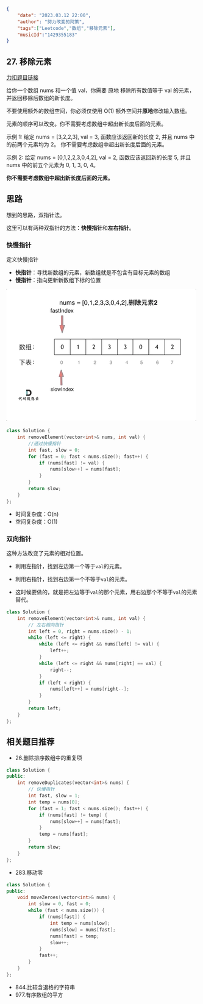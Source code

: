 ```json
{
    "date": "2023.03.12 22:00",
    "author": "努力改变的阿策",
  	"tags":["Leetcode","数组","移除元素"],
  	"musicId":"1429355183"
}
```

## 27. 移除元素

[力扣题目链接](https://leetcode.cn/problems/remove-element/)

给你一个数组 nums 和一个值 val，你需要 原地 移除所有数值等于 val 的元素，并返回移除后数组的新长度。

不要使用额外的数组空间，你必须仅使用 O(1) 额外空间并**原地**修改输入数组。

元素的顺序可以改变。你不需要考虑数组中超出新长度后面的元素。

示例 1: 给定 nums = [3,2,2,3], val = 3, 函数应该返回新的长度 2, 并且 nums 中的前两个元素均为 2。 你不需要考虑数组中超出新长度后面的元素。

示例 2: 给定 nums = [0,1,2,2,3,0,4,2], val = 2, 函数应该返回新的长度 5, 并且 nums 中的前五个元素为 0, 1, 3, 0, 4。

**你不需要考虑数组中超出新长度后面的元素。**

## 思路

想到的思路，双指针法。

这里可以有两种双指针的方法：**快慢指针**和**左右指针**。

### 快慢指针

定义快慢指针

- **快指针**：寻找新数组的元素，新数组就是不包含有目标元素的数组
- **慢指针**：指向更新新数组下标的位置

![27.移除元素-双指针法](../../assets/images/27.移除元素-双指针法.gif)

```c++
class Solution {
	int removeElement(vector<int>& nums, int val) {
        //通过快慢指针
        int fast, slow = 0;
        for (fast = 0; fast < nums.size(); fast++) {
            if (nums[fast] != val) {
                nums[slow++] = nums[fast];
            }
        }
        return slow;
	}   
};
```

- 时间复杂度：O(n)
- 空间复杂度：O(1)

### 双向指针

这种方法改变了元素的相对位置。

- 利用左指针，找到左边第一个等于`val`的元素。

- 利用右指针，找到右边第一个不等于`val`的元素。
- 这时候要做的，就是把左边等于`val`的那个元素，用右边那个不等于`val`的元素替代。

```c++
class Solution {
    int removeElement(vector<int>& nums, int val) {
        // 左右相向指针
        int left = 0, right = nums.size() - 1;
        while (left <= right) {
            while (left <= right && nums[left] != val) {
                left++;
            }
            while (left <= right && nums[right] == val) {
                right--;
            }
            if (left < right) {
                nums[left++] = nums[right--];
            }
        }
        return left;
    }
};
```

## 相关题目推荐

- 26.删除排序数组中的重复项

```c++
class Solution {
public:
    int removeDuplicates(vector<int>& nums) {
        // 快慢指针
        int fast, slow = 1;
        int temp = nums[0];
        for (fast = 1; fast < nums.size(); fast++) {
            if (nums[fast] != temp) {
                nums[slow++] = nums[fast];
            }
            temp = nums[fast];
        }
        return slow;
    }
};
```

- 283.移动零

```c++
class Solution {
public:
    void moveZeroes(vector<int>& nums) {
        int slow = 0, fast = 0;
        while (fast < nums.size()) {
            if (nums[fast]) {
                int temp = nums[slow];
                nums[slow] = nums[fast];
                nums[fast] = temp;
                slow++;
            }
            fast++;
        }
    }
};
```

- 844.比较含退格的字符串
- 977.有序数组的平方
